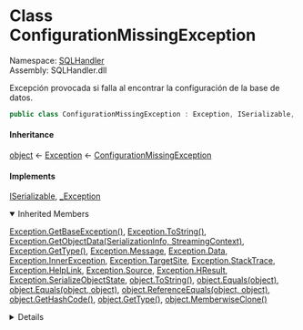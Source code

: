 # <a id="SQLHandler_ConfigurationMissingException"></a> Class ConfigurationMissingException

Namespace: [SQLHandler](SQLHandler.md)  
Assembly: SQLHandler.dll  

Excepción provocada si falla al encontrar la configuración de la base de datos.

```csharp
public class ConfigurationMissingException : Exception, ISerializable, _Exception
```

#### Inheritance

[object](https://learn.microsoft.com/dotnet/api/system.object) ← 
[Exception](https://learn.microsoft.com/dotnet/api/system.exception) ← 
[ConfigurationMissingException](SQLHandler.ConfigurationMissingException.md)

#### Implements

[ISerializable](https://learn.microsoft.com/dotnet/api/system.runtime.serialization.iserializable), 
[\_Exception](https://learn.microsoft.com/dotnet/api/system.runtime.interopservices.\_exception)

<details open>
  <summary> Inherited Members </summary>

[Exception.GetBaseException\(\)](https://learn.microsoft.com/dotnet/api/system.exception.getbaseexception), 
[Exception.ToString\(\)](https://learn.microsoft.com/dotnet/api/system.exception.tostring), 
[Exception.GetObjectData\(SerializationInfo, StreamingContext\)](https://learn.microsoft.com/dotnet/api/system.exception.getobjectdata), 
[Exception.GetType\(\)](https://learn.microsoft.com/dotnet/api/system.exception.gettype), 
[Exception.Message](https://learn.microsoft.com/dotnet/api/system.exception.message), 
[Exception.Data](https://learn.microsoft.com/dotnet/api/system.exception.data), 
[Exception.InnerException](https://learn.microsoft.com/dotnet/api/system.exception.innerexception), 
[Exception.TargetSite](https://learn.microsoft.com/dotnet/api/system.exception.targetsite), 
[Exception.StackTrace](https://learn.microsoft.com/dotnet/api/system.exception.stacktrace), 
[Exception.HelpLink](https://learn.microsoft.com/dotnet/api/system.exception.helplink), 
[Exception.Source](https://learn.microsoft.com/dotnet/api/system.exception.source), 
[Exception.HResult](https://learn.microsoft.com/dotnet/api/system.exception.hresult), 
[Exception.SerializeObjectState](https://learn.microsoft.com/dotnet/api/system.exception.serializeobjectstate), 
[object.ToString\(\)](https://learn.microsoft.com/dotnet/api/system.object.tostring), 
[object.Equals\(object\)](https://learn.microsoft.com/dotnet/api/system.object.equals\#system\-object\-equals\(system\-object\)), 
[object.Equals\(object, object\)](https://learn.microsoft.com/dotnet/api/system.object.equals\#system\-object\-equals\(system\-object\-system\-object\)), 
[object.ReferenceEquals\(object, object\)](https://learn.microsoft.com/dotnet/api/system.object.referenceequals), 
[object.GetHashCode\(\)](https://learn.microsoft.com/dotnet/api/system.object.gethashcode), 
[object.GetType\(\)](https://learn.microsoft.com/dotnet/api/system.object.gettype), 
[object.MemberwiseClone\(\)](https://learn.microsoft.com/dotnet/api/system.object.memberwiseclone)
<details>

## Constructors

### <a id="SQLHandler_ConfigurationMissingException__ctor"></a> ConfigurationMissingException\(\)

Inicializa una nueva instancia de la clase <xref href="SQLHandler.ConfigurationMissingException" data-throw-if-not-resolved="false"></xref>.

```csharp
public ConfigurationMissingException()
```

### <a id="SQLHandler_ConfigurationMissingException__ctor_System_String_"></a> ConfigurationMissingException\(string\)

Inicializa una nueva instancia de la clase <xref href="SQLHandler.ConfigurationMissingException" data-throw-if-not-resolved="false"></xref> con el mensaje de error especificado.

```csharp
public ConfigurationMissingException(string message)
```

#### Parameters

`message` [string](https://learn.microsoft.com/dotnet/api/system.string)

El mensaje de error que explica la razón de la excepción.

### <a id="SQLHandler_ConfigurationMissingException__ctor_System_String_System_Exception_"></a> ConfigurationMissingException\(string, Exception\)

Inicializa una nueva instancia de la clase <xref href="SQLHandler.ConfigurationMissingException" data-throw-if-not-resolved="false"></xref> con el mensaje de error especificado y la excepción interna que es la causa de esta excepción.

```csharp
public ConfigurationMissingException(string message, Exception inner)
```

#### Parameters

`message` [string](https://learn.microsoft.com/dotnet/api/system.string)

El mensaje de error que explica la razón de la excepción.

`inner` [Exception](https://learn.microsoft.com/dotnet/api/system.exception)

La excepción que es la causa de la excepción actual, o una referencia nula (Nothing en Visual Basic) si no se especifica una excepción interna.

